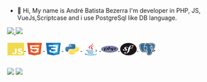 - 👋 Hi, My name is André Batista Bezerra
I'm developer in PHP, JS, VueJs,Scriptcase and i use PostgreSql like DB language.

<div>
  <a href = "https://github.com/andrebbezerra">
  <img height="160em" src="https://github-readme-stats.vercel.app/api?username=andrebbezerra&show_icons=true&theme=dracula&include_all_commits=true&count_private=true"/>
  <img height="160em" src="https://github-readme-stats.vercel.app/api/top-langs/?username=andrebbezerra&layout=compact&langs_count=16&theme=dracula&include_all_commits=true&count_private=true"/>
</div>

<div style="display: inline_block"><br>
<img align="center" alt="Andre-Js" height="30" width="40" src="https://raw.githubusercontent.com/devicons/devicon/master/icons/javascript/javascript-plain.svg">
<img align="center" alt="Andre-Js" height="30" width="40" src="https://raw.githubusercontent.com/devicons/devicon/master/icons/html5/html5-original.svg">
<img align="center" alt="Andre-Js" height="30" width="40" src="https://raw.githubusercontent.com/devicons/devicon/master/icons/css3/css3-original.svg">
<img align="center" alt="Andre-Js" height="30" width="40" src="https://raw.githubusercontent.com/devicons/devicon/master/icons/python/python-original.svg">
<img align="center" alt="Andre-Js" height="30" width="40" src="https://raw.githubusercontent.com/devicons/devicon/master/icons/java/java-original.svg">
<img align="center" alt="Andre-Js" height="30" width="40" src="https://raw.githubusercontent.com/devicons/devicon/master/icons/php/php-original.svg">
<img align="center" alt="Andre-Js" height="30" width="40" src="https://raw.githubusercontent.com/devicons/devicon/master/icons/symfony/symfony-original.svg">
<img align="center" alt="Andre-Js" height="30" width="40" src="https://raw.githubusercontent.com/devicons/devicon/master/icons/postgresql/postgresql-original.svg">
</div>

##

<div>
<a href="https://www.youtube.com/channel/UCk2Yi-umH--ZtGLIj6iXyww" target="_blank"><img src="https://img.shields.io/badge/Youtube-FF000?style=for-the-badge&logo=youtube&logoColor=white" target"_blank"></a>
<a href="https://instagram/andrebbezerra" target="_blank"><img src="https://img.shields.io/badge/Instagram-E4405F?style=for-the-badge&logo=instagram&logoColor=white" target"_blank"></a>

</div>

